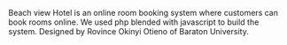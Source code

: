 Beach view Hotel is an online room booking system where customers can book rooms online.
We used php blended with javascript to build the system.
Designed by Rovince Okinyi Otieno of Baraton University.
